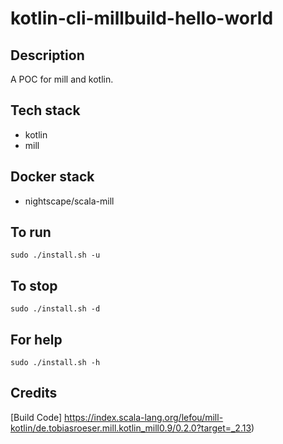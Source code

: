 # kotlin-cli-millbuild-hello-world

## Description
A POC for mill and kotlin.

## Tech stack
- kotlin
- mill

## Docker stack
- nightscape/scala-mill

## To run
`sudo ./install.sh -u`

## To stop
`sudo ./install.sh -d`

## For help
`sudo ./install.sh -h`

## Credits
[Build Code] https://index.scala-lang.org/lefou/mill-kotlin/de.tobiasroeser.mill.kotlin_mill0.9/0.2.0?target=_2.13)
